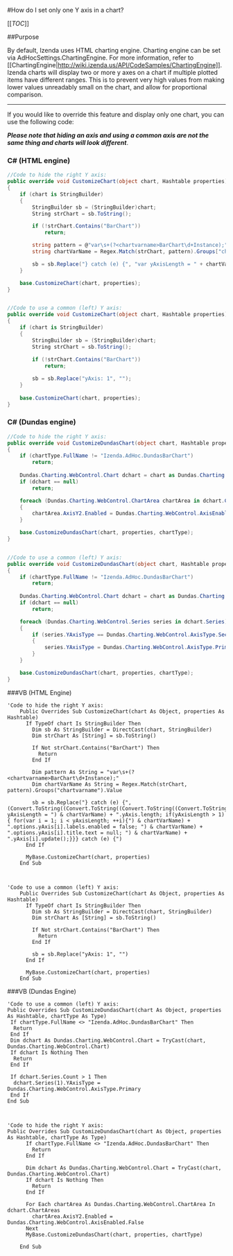 #How do I set only one Y axis in a chart?

[[_TOC_]]

##Purpose

By default, Izenda uses HTML charting engine. Charting engine can be set via AdHocSettings.ChartingEngine. For more information, refer to [[ChartingEngine|http://wiki.izenda.us/API/CodeSamples/ChartingEngine]].
Izenda charts will display two or more y axes on a chart if multiple plotted items have different ranges. This is to prevent very high values from making lower values unreadably small on the chart, and allow for proportional comparison.

---


If you would like to override this feature and display only one chart, you can use the following code:

**_Please note that hiding an axis and using a common axis are not the same thing and charts will look different_**.

### C# (HTML engine)

```csharp
//Code to hide the right Y axis:
public override void CustomizeChart(object chart, Hashtable properties)
{
	if (chart is StringBuilder)
	{
		StringBuilder sb = (StringBuilder)chart;
		String strChart = sb.ToString();

		if (!strChart.Contains("BarChart"))
			return;

		string pattern = @"var\s+(?<chartvarname>BarChart\d+Instance);";
		string chartVarName = Regex.Match(strChart, pattern).Groups["chartvarname"].Value;

		sb = sb.Replace("} catch (e) {", "var yAxisLength = " + chartVarName + ".yAxis.length; if(yAxisLength > 1){ for(var i = 1; i < yAxisLength; ++i){" + chartVarName + ".options.yAxis[i].labels.enabled = false; " + chartVarName + ".options.yAxis[i].title.text = null; " + chartVarName + ".yAxis[i].update();}}} catch (e) {");
	}

	base.CustomizeChart(chart, properties);
}


//Сode to use a common (left) Y axis:
public override void CustomizeChart(object chart, Hashtable properties)
{
	if (chart is StringBuilder)
	{
		StringBuilder sb = (StringBuilder)chart;
		String strChart = sb.ToString();
		
		if (!strChart.Contains("BarChart"))
			return;

		sb = sb.Replace("yAxis: 1", "");
	}
		
	base.CustomizeChart(chart, properties);
}

```


### C# (Dundas engine)
```csharp
//Code to hide the right Y axis:
public override void CustomizeDundasChart(object chart, Hashtable properties, Type chartType)
{
	if (chartType.FullName != "Izenda.AdHoc.DundasBarChart")
		return;
	
	Dundas.Charting.WebControl.Chart dchart = chart as Dundas.Charting.WebControl.Chart;
	if (dchart == null)
		return;

	foreach (Dundas.Charting.WebControl.ChartArea chartArea in dchart.ChartAreas)
	{
		chartArea.AxisY2.Enabled = Dundas.Charting.WebControl.AxisEnabled.False;
	}

	base.CustomizeDundasChart(chart, properties, chartType);
}


//Сode to use a common (left) Y axis:
public override void CustomizeDundasChart(object chart, Hashtable properties, Type chartType)
{
	if (chartType.FullName != "Izenda.AdHoc.DundasBarChart")
		return;
		
	Dundas.Charting.WebControl.Chart dchart = chart as Dundas.Charting.WebControl.Chart;
	if (dchart == null)
		return;

	foreach (Dundas.Charting.WebControl.Series series in dchart.Series)
	{
		if (series.YAxisType == Dundas.Charting.WebControl.AxisType.Secondary)
		{
			series.YAxisType = Dundas.Charting.WebControl.AxisType.Primary;
		}
	}

	base.CustomizeDundasChart(chart, properties, chartType);
}

```

###VB (HTML Engine)
```visualbasic
'Code to hide the right Y axis:
    Public Overrides Sub CustomizeChart(chart As Object, properties As Hashtable)
      If TypeOf chart Is StringBuilder Then
        Dim sb As StringBuilder = DirectCast(chart, StringBuilder)
        Dim strChart As [String] = sb.ToString()

        If Not strChart.Contains("BarChart") Then
          Return
        End If

        Dim pattern As String = "var\s+(?<chartvarname>BarChart\d+Instance);"
        Dim chartVarName As String = Regex.Match(strChart, pattern).Groups("chartvarname").Value

        sb = sb.Replace("} catch (e) {", (Convert.ToString((Convert.ToString((Convert.ToString((Convert.ToString("var yAxisLength = ") & chartVarName) + ".yAxis.length; if(yAxisLength > 1){ for(var i = 1; i < yAxisLength; ++i){") & chartVarName) + ".options.yAxis[i].labels.enabled = false; ") & chartVarName) + ".options.yAxis[i].title.text = null; ") & chartVarName) + ".yAxis[i].update();}}} catch (e) {")
      End If

      MyBase.CustomizeChart(chart, properties)
    End Sub



'Сode to use a common (left) Y axis:
    Public Overrides Sub CustomizeChart(chart As Object, properties As Hashtable)
      If TypeOf chart Is StringBuilder Then
        Dim sb As StringBuilder = DirectCast(chart, StringBuilder)
        Dim strChart As [String] = sb.ToString()

        If Not strChart.Contains("BarChart") Then
          Return
        End If

        sb = sb.Replace("yAxis: 1", "")
      End If

      MyBase.CustomizeChart(chart, properties)
    End Sub

```

###VB (Dundas Engine)
```visualbasic
'Сode to use a common (left) Y axis:
Public Overrides Sub CustomizeDundasChart(chart As Object, properties As Hashtable, chartType As Type)
 If chartType.FullName <> "Izenda.AdHoc.DundasBarChart" Then
  Return
 End If
 Dim dchart As Dundas.Charting.WebControl.Chart = TryCast(chart, Dundas.Charting.WebControl.Chart)
 If dchart Is Nothing Then
  Return
 End If

 If dchart.Series.Count > 1 Then
  dchart.Series(1).YAxisType = Dundas.Charting.WebControl.AxisType.Primary
 End If
End Sub



'Code to hide the right Y axis:
Public Overrides Sub CustomizeDundasChart(chart As Object, properties As Hashtable, chartType As Type)
      If chartType.FullName <> "Izenda.AdHoc.DundasBarChart" Then
        Return
      End If
	
      Dim dchart As Dundas.Charting.WebControl.Chart = TryCast(chart, Dundas.Charting.WebControl.Chart)
      If dchart Is Nothing Then
        Return
      End If
      
      For Each chartArea As Dundas.Charting.WebControl.ChartArea In dchart.ChartAreas	  
        chartArea.AxisY2.Enabled = Dundas.Charting.WebControl.AxisEnabled.False
      Next
      MyBase.CustomizeDundasChart(chart, properties, chartType)

    End Sub
```